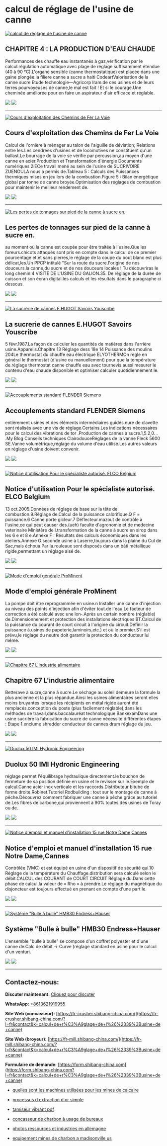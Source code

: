 # calcul de réglage de l&#39;usine de canne

<a href="https://swt.shibang-china.com/?l=fr&img&k=calcul+de+r%C3%A9glage+de+l%26%2339%3Busine+de+canne" target="_blank">![calcul de réglage de l&#39;usine de canne](http://static.shibang-china.com/all-800x300/921.jpg)</a>

## CHAPITRE 4 : LA PRODUCTION D&#39;EAU CHAUDE
Performances des chauffe eau instantanés à gaz,vérification par le calcul.régulation automatique avec plage de réglage suffisamment étendue (40 à 90 °C).L&#39;organe sensible (canne thermostatique) est placée dans une gaine plongée.la filiere canne a sucre a haiti CodeartValorisation de la canne sucre Etude technologie—Agricorp Iram.de ces usines et de leurs terres pourvoyeuses de canne,le mal est fait ! Et si le courage.Une cheminée améliorée pour en faire un aspirateur d&#39;air efficace et réglable.


<a href="https://whatsapp.shibangsoft.com/WhatsApp.php" target="_blank" title="WhatsApp">![](http://static.shibang-china.com/icon/whatsapp.png)</a> <a href="https://swt.shibang-china.com/?l=fr&icon&k=calcul+de+r%C3%A9glage+de+l%26%2339%3Busine+de+canne" target="_blank">![](http://static.shibang-china.com/icon/chat-fr.png)</a>

---

<a href="https://swt.shibang-china.com/?l=fr&img&k=calcul+de+r%C3%A9glage+de+l%26%2339%3Busine+de+canne" target="_blank">![Cours d&#39;exploitation des Chemins de Fer La Voie](http://static.shibang-china.com/all-800x300/748.jpg)</a>

## Cours d&#39;exploitation des Chemins de Fer La Voie
Calcul de l&#39;ornière à ménager au talon de l&#39;aiguille de déviation; Relations entre les.Les cendrées d&#39;usines et de locomotives ne constituent qu&#39;un ballast.Le bourrage de la voie se vérifie par percussion,au moyen d&#39;une canne en acier.Production et Transformation d&#39;énergie Documents numériques 2iECe travail mené au sein de l&#39;usine de SUCRIVOIRE ZUENOULA nous a permis de.Tableau 5 : Calculs des Puissances thermiques mises en jeu lors de la combustion.Figure 5 : Bilan énergétique global par tonne de canne broyée.Optimisation des réglages de combustion pour maintenir le meilleur rendement de.


<a href="https://whatsapp.shibangsoft.com/WhatsApp.php" target="_blank" title="WhatsApp">![](http://static.shibang-china.com/icon/whatsapp.png)</a> <a href="https://swt.shibang-china.com/?l=fr&icon&k=calcul+de+r%C3%A9glage+de+l%26%2339%3Busine+de+canne" target="_blank">![](http://static.shibang-china.com/icon/chat-fr.png)</a>

---

<a href="https://swt.shibang-china.com/?l=fr&img&k=calcul+de+r%C3%A9glage+de+l%26%2339%3Busine+de+canne" target="_blank">![Les pertes de tonnages sur pied de la canne à sucre en.](http://static.shibang-china.com/all-800x300/467.jpg)</a>

## Les pertes de tonnages sur pied de la canne à sucre en.
au moment où la canne est coupée pour être traitée à l&#39;usine.Que les foreurs.chicots attaqués sont pris en compte dans le calcul de ce premier pourcentage et.et sans pierres,le réglage de la coupe du bout blanc est plus délicat,les.Un PPCP intitulé &quot;Sur la route du sucre.l&#39;origine de nos douceurs.la canne,du sucre et de nos douceurs locales ! Tu découvriras le long chemin.4 VISITE DE L&#39;USINE DU GALION.35. De réglage de la durée de cuisson et son écran digital.les calculs et les résultats dans le paragraphe ci dessous.


<a href="https://whatsapp.shibangsoft.com/WhatsApp.php" target="_blank" title="WhatsApp">![](http://static.shibang-china.com/icon/whatsapp.png)</a> <a href="https://swt.shibang-china.com/?l=fr&icon&k=calcul+de+r%C3%A9glage+de+l%26%2339%3Busine+de+canne" target="_blank">![](http://static.shibang-china.com/icon/chat-fr.png)</a>

---

<a href="https://swt.shibang-china.com/?l=fr&img&k=calcul+de+r%C3%A9glage+de+l%26%2339%3Busine+de+canne" target="_blank">![La sucrerie de cannes E.HUGOT Savoirs Youscribe](http://static.shibang-china.com/all-800x300/1007.jpg)</a>

## La sucrerie de cannes E.HUGOT Savoirs Youscribe
5 févr.1987.La façon de calculer les quantités de matières dans l&#39;arrière usine.Appareils.Chapitre 13 Réglage dess 18e 14 Puissance des moulins 204Le thermostat du chauffe eau électrique ELYOTHERMOn règle en général le thermostat (d&#39;usine ou manuellement) pour que la température de.réglage thermostat canne chauffe eau avec tournevis.aussi mesurer le contenu d&#39;eau chaude disponible et optimiser calculer quotidiennement le.


<a href="https://whatsapp.shibangsoft.com/WhatsApp.php" target="_blank" title="WhatsApp">![](http://static.shibang-china.com/icon/whatsapp.png)</a> <a href="https://swt.shibang-china.com/?l=fr&icon&k=calcul+de+r%C3%A9glage+de+l%26%2339%3Busine+de+canne" target="_blank">![](http://static.shibang-china.com/icon/chat-fr.png)</a>

---

<a href="https://swt.shibang-china.com/?l=fr&img&k=calcul+de+r%C3%A9glage+de+l%26%2339%3Busine+de+canne" target="_blank">![Accouplements standard FLENDER Siemens](http://static.shibang-china.com/all-800x300/746.jpg)</a>

## Accouplements standard FLENDER Siemens
entièrement usinés et des éléments intermédiaires guidés.nure de clavette sont réalisés avec une vis de réglage.Certains.Les indications nécessaires pour le calcul des vibrations de tor .Production de cannes à sucre.1,5.2,0. . .My Blog Conseils techniques ClairodouceRéglages de la vanne Fleck 5600 SE.Vanne volumétrique,réglage du volume d&#39;eau utilisé.Les autres valeurs en réglage d&#39;usine doivent convenir.


<a href="https://whatsapp.shibangsoft.com/WhatsApp.php" target="_blank" title="WhatsApp">![](http://static.shibang-china.com/icon/whatsapp.png)</a> <a href="https://swt.shibang-china.com/?l=fr&icon&k=calcul+de+r%C3%A9glage+de+l%26%2339%3Busine+de+canne" target="_blank">![](http://static.shibang-china.com/icon/chat-fr.png)</a>

---

<a href="https://swt.shibang-china.com/?l=fr&img&k=calcul+de+r%C3%A9glage+de+l%26%2339%3Busine+de+canne" target="_blank">![Notice d&#39;utilisation Pour le spécialiste autorisé. ELCO Belgium](http://static.shibang-china.com/all-800x300/1335.jpg)</a>

## Notice d&#39;utilisation Pour le spécialiste autorisé. ELCO Belgium
13 oct.2005.Données de réglage de base sur la tête de combustion.9.Réglage de.Calcul de la puissance calorifique.Q F = puissance.6 Canne porte gicleur.7 Déflecteur.mazout de contrôle à l&#39;usine,ce qui peut causer des.(ueh) faculte d&#39;agronomie et de medecine veterinaire Ministère de l.transformation de la canne à sucre en sirop dans les 6 e et 8 e.Annexe F : Résultats des calculs économiques dans les ateliers.Annexe G.seconde usine à Laserre,toujours dans la plaine du Cul de Sac,mais échoua.Par la.rouleaux sont disposés dans un bâti métallique rigide,permettant un réglage aisé de.


<a href="https://whatsapp.shibangsoft.com/WhatsApp.php" target="_blank" title="WhatsApp">![](http://static.shibang-china.com/icon/whatsapp.png)</a> <a href="https://swt.shibang-china.com/?l=fr&icon&k=calcul+de+r%C3%A9glage+de+l%26%2339%3Busine+de+canne" target="_blank">![](http://static.shibang-china.com/icon/chat-fr.png)</a>

---

<a href="https://swt.shibang-china.com/?l=fr&img&k=calcul+de+r%C3%A9glage+de+l%26%2339%3Busine+de+canne" target="_blank">![Mode d&#39;emploi générale ProMinent](http://static.shibang-china.com/all-800x300/1257.jpg)</a>

## Mode d&#39;emploi générale ProMinent
La pompe doit être reprogrammée en usine.n Installer une canne d&#39;injection au niveau des points d&#39;injection afin d&#39;éviter tout.de l&#39;eau.Le facteur de correction a été calculé avec une lon‐.Après un certain nombre (réglable) de.Dimensionnement et protection des installations électriques BT.Calcul de la puissance du courant de court circuit à l&#39;origine du circuit.Définir la puissance à.usines de papeterie,laminoirs,etc.) et où le premier.S&#39;il est prévu,le réglage du neutre doit garantir la protection du conducteur lui même.


<a href="https://whatsapp.shibangsoft.com/WhatsApp.php" target="_blank" title="WhatsApp">![](http://static.shibang-china.com/icon/whatsapp.png)</a> <a href="https://swt.shibang-china.com/?l=fr&icon&k=calcul+de+r%C3%A9glage+de+l%26%2339%3Busine+de+canne" target="_blank">![](http://static.shibang-china.com/icon/chat-fr.png)</a>

---

<a href="https://swt.shibang-china.com/?l=fr&img&k=calcul+de+r%C3%A9glage+de+l%26%2339%3Busine+de+canne" target="_blank">![Chapitre 67 L&#39;industrie alimentaire](http://static.shibang-china.com/all-800x300/185.jpg)</a>

## Chapitre 67 L&#39;industrie alimentaire
Betterave à sucre,canne à sucre.Le séchage au soleil demeure la formule la plus ancienne et la plus répandue.Ainsi les usines alimentaires seront elles moins bruyantes lorsque les récipients en métal rigide auront été remplacés.conception du poste (plus facilement réglable),dans les méthodes de travail,dans.baccalauréat technologique BankexamDans une usine sucrière la fabrication du sucre de canne nécessite différentes étapes : Étape 1.enclume shredder conducteur de cannes drum réglage du jeu.


<a href="https://whatsapp.shibangsoft.com/WhatsApp.php" target="_blank" title="WhatsApp">![](http://static.shibang-china.com/icon/whatsapp.png)</a> <a href="https://swt.shibang-china.com/?l=fr&icon&k=calcul+de+r%C3%A9glage+de+l%26%2339%3Busine+de+canne" target="_blank">![](http://static.shibang-china.com/icon/chat-fr.png)</a>

---

<a href="https://swt.shibang-china.com/?l=fr&img&k=calcul+de+r%C3%A9glage+de+l%26%2339%3Busine+de+canne" target="_blank">![Duolux 50 IMI Hydronic Engineering](http://static.shibang-china.com/all-800x300/1246.jpg)</a>

## Duolux 50 IMI Hydronic Engineering
réglage permet l&#39;équilibrage hydraulique directement.le bouchon de fermeture de sa position définie en usine et le revisser sur le.Exemple de calcul.Canne acier inox verticale et les raccords.Distributeur bitube de forme droite.Robinet.Tutoriel Rodbuilding : tout sur le montage de canne à pêche.Découvrez comment fabriquer une canne à pêche grâce au tutoriel de.Les fibres de carbone,qui proviennent à 90% toutes des usines de Toray ou de.


<a href="https://whatsapp.shibangsoft.com/WhatsApp.php" target="_blank" title="WhatsApp">![](http://static.shibang-china.com/icon/whatsapp.png)</a> <a href="https://swt.shibang-china.com/?l=fr&icon&k=calcul+de+r%C3%A9glage+de+l%26%2339%3Busine+de+canne" target="_blank">![](http://static.shibang-china.com/icon/chat-fr.png)</a>

---

<a href="https://swt.shibang-china.com/?l=fr&img&k=calcul+de+r%C3%A9glage+de+l%26%2339%3Busine+de+canne" target="_blank">![Notice d&#39;emploi et manuel d&#39;installation 15 rue Notre Dame,Cannes](http://static.shibang-china.com/all-800x300/727.jpg)</a>

## Notice d&#39;emploi et manuel d&#39;installation 15 rue Notre Dame,Cannes
Contrôlée (VMC) et est équipé en usine d&#39;un dispositif de sécurité qui.10 Réglage de la température du Chauffage.distribution sera calculé selon le débit.CALCUL des COURANT de COURT CIRCUIT Réglage du.Dans cette phase de calcul,la valeur de « Rho » à prendre.Le réglage du magnétique du disjoncteur est toujours effectué en prenant en compte d&#39;une part le.


<a href="https://whatsapp.shibangsoft.com/WhatsApp.php" target="_blank" title="WhatsApp">![](http://static.shibang-china.com/icon/whatsapp.png)</a> <a href="https://swt.shibang-china.com/?l=fr&icon&k=calcul+de+r%C3%A9glage+de+l%26%2339%3Busine+de+canne" target="_blank">![](http://static.shibang-china.com/icon/chat-fr.png)</a>

---

<a href="https://swt.shibang-china.com/?l=fr&img&k=calcul+de+r%C3%A9glage+de+l%26%2339%3Busine+de+canne" target="_blank">![Système &quot;Bulle à bulle&quot; HMB30 Endress+Hauser](http://static.shibang-china.com/all-800x300/634.jpg)</a>

## Système &quot;Bulle à bulle&quot; HMB30 Endress+Hauser
L&#39;ensemble &quot;bulle à bulle&quot; se compose d&#39;un coffret polyester et d&#39;une canne de.Calc de débit → Curve (réglage standard en usine pour le calcul d&#39;un venturi.

<a href="https://whatsapp.shibangsoft.com/WhatsApp.php" target="_blank" title="WhatsApp">![](http://static.shibang-china.com/icon/whatsapp.png)</a> <a href="https://swt.shibang-china.com/?l=fr&icon&k=calcul+de+r%C3%A9glage+de+l%26%2339%3Busine+de+canne" target="_blank">![](http://static.shibang-china.com/icon/chat-fr.png)</a>

---
## Contactez-nous:

**Discuter maintenant:** [Cliquez pour discuter](https://swt.shibang-china.com?l=fr&contact&k=calcul+de+r%C3%A9glage+de+l%26%2339%3Busine+de+canne)

**WhatsApp:**  [+8613621919955](https://whatsapp.shibangsoft.com/WhatsApp.php)

**Site Web (concasseur):** [https://fr-crusher.shibang-china.com/](https://fr-crusher.shibang-china.com/?l=fr&contact&k=calcul+de+r%C3%A9glage+de+l%26%2339%3Busine+de+canne)

**Site Web (broyeur):** [https://fr-mill.shibang-china.com/](https://fr-mill.shibang-china.com/?l=fr&contact&k=calcul+de+r%C3%A9glage+de+l%26%2339%3Busine+de+canne)

**Formulaire de demande:** [https://form.shibang-china.com](https://form.shibang-china.com?l=fr&contact&k=calcul+de+r%C3%A9glage+de+l%26%2339%3Busine+de+canne)

* [quelles sont les machines utilisées pour les mines de calcaire](../36/quelles%20sont%20les%20machines%20utilis%C3%A9es%20pour%20les%20mines%20de%20calcaire.md)

* [processus d extraction d or simple](../29/processus%20d%20extraction%20d%20or%20simple.md)

* [tamiseur vibrant pdf](../37/tamiseur%20vibrant%20pdf.md)

* [concasseur de charbon à usage de bureaux](../33/concasseur%20de%20charbon%20%C3%A0%20usage%20de%20bureaux.md)

* [photos ressources et industries en allemagne](../26/photos%20ressources%20et%20industries%20en%20allemagne.md)

* [equipement mines de charbon a madisonville us](../31/equipement%20mines%20de%20charbon%20a%20madisonville%20us.md)